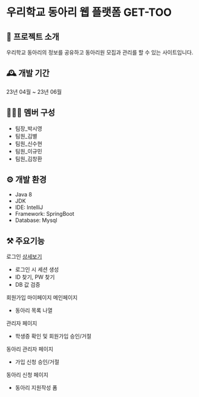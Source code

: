 # 우리학교 동아리 웹 플랫폼 GET-TOO
## 📝 프로젝트 소개
우리학교 동아리의 정보를 공유하고 동아리원 모집과 관리를 할 수 있는 사이트입니다.

## 🕰️ 개발 기간
23년 04월 ~ 23년 06월

## 👩🏻‍💻 멤버 구성
- 팀장_박시영
- 팀원_김별
- 팀원_신수현
- 팀원_이규민
- 팀원_김창환

## ⚙️ 개발 환경
- Java 8
- JDK
- IDE: IntelliJ
- Framework: SpringBoot
- Database: Mysql

## ⚒️ 주요기능
로그인 [상세보기]()
- 로그인 시 세션 생성
- ID 찾기, PW 찾기
- DB 값 검증

회원가입
마이페이지
메인페이지
- 동아리 목록 나열

관리자 페이지
- 학생증 확인 및 회원가입 승인/거절

동아리 관리자 페이지
- 가입 신청 승인/거절

동아리 신청 페이지
- 동아리 지원작성 폼






